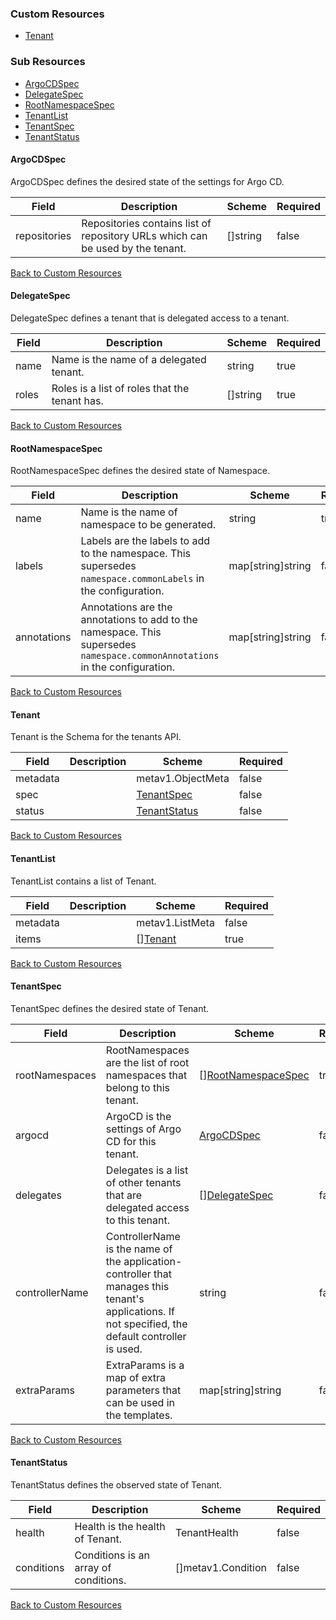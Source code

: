 
### Custom Resources

* [Tenant](#tenant)

### Sub Resources

* [ArgoCDSpec](#argocdspec)
* [DelegateSpec](#delegatespec)
* [RootNamespaceSpec](#rootnamespacespec)
* [TenantList](#tenantlist)
* [TenantSpec](#tenantspec)
* [TenantStatus](#tenantstatus)

#### ArgoCDSpec

ArgoCDSpec defines the desired state of the settings for Argo CD.

| Field | Description | Scheme | Required |
| ----- | ----------- | ------ | -------- |
| repositories | Repositories contains list of repository URLs which can be used by the tenant. | []string | false |

[Back to Custom Resources](#custom-resources)

#### DelegateSpec

DelegateSpec defines a tenant that is delegated access to a tenant.

| Field | Description | Scheme | Required |
| ----- | ----------- | ------ | -------- |
| name | Name is the name of a delegated tenant. | string | true |
| roles | Roles is a list of roles that the tenant has. | []string | true |

[Back to Custom Resources](#custom-resources)

#### RootNamespaceSpec

RootNamespaceSpec defines the desired state of Namespace.

| Field | Description | Scheme | Required |
| ----- | ----------- | ------ | -------- |
| name | Name is the name of namespace to be generated. | string | true |
| labels | Labels are the labels to add to the namespace. This supersedes `namespace.commonLabels` in the configuration. | map[string]string | false |
| annotations | Annotations are the annotations to add to the namespace. This supersedes `namespace.commonAnnotations` in the configuration. | map[string]string | false |

[Back to Custom Resources](#custom-resources)

#### Tenant

Tenant is the Schema for the tenants API.

| Field | Description | Scheme | Required |
| ----- | ----------- | ------ | -------- |
| metadata |  | metav1.ObjectMeta | false |
| spec |  | [TenantSpec](#tenantspec) | false |
| status |  | [TenantStatus](#tenantstatus) | false |

[Back to Custom Resources](#custom-resources)

#### TenantList

TenantList contains a list of Tenant.

| Field | Description | Scheme | Required |
| ----- | ----------- | ------ | -------- |
| metadata |  | metav1.ListMeta | false |
| items |  | [][Tenant](#tenant) | true |

[Back to Custom Resources](#custom-resources)

#### TenantSpec

TenantSpec defines the desired state of Tenant.

| Field | Description | Scheme | Required |
| ----- | ----------- | ------ | -------- |
| rootNamespaces | RootNamespaces are the list of root namespaces that belong to this tenant. | [][RootNamespaceSpec](#rootnamespacespec) | true |
| argocd | ArgoCD is the settings of Argo CD for this tenant. | [ArgoCDSpec](#argocdspec) | false |
| delegates | Delegates is a list of other tenants that are delegated access to this tenant. | [][DelegateSpec](#delegatespec) | false |
| controllerName | ControllerName is the name of the application-controller that manages this tenant's applications. If not specified, the default controller is used. | string | false |
| extraParams | ExtraParams is a map of extra parameters that can be used in the templates. | map[string]string | false |

[Back to Custom Resources](#custom-resources)

#### TenantStatus

TenantStatus defines the observed state of Tenant.

| Field | Description | Scheme | Required |
| ----- | ----------- | ------ | -------- |
| health | Health is the health of Tenant. | TenantHealth | false |
| conditions | Conditions is an array of conditions. | []metav1.Condition | false |

[Back to Custom Resources](#custom-resources)
